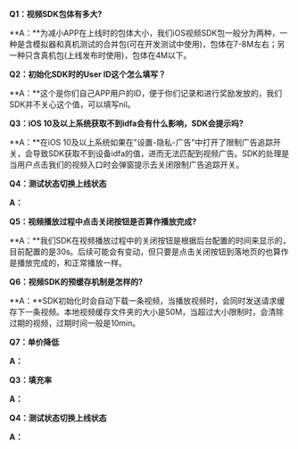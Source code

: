 **Q1：视频SDK包体有多大?**

**A：**为减小APP在上线时的包体大小，我们iOS视频SDK包一般分为两种，一种是含模拟器和真机测试的合并包\(可在开发测试中使用\)，包体在7-8M左右；另一种只含真机包\(上线发布时使用\)，包体在4M以下。

**Q2：初始化SDK时的User ID这个怎么填写？**

**A：**这个是你们自己APP用户的ID，便于你们记录和进行奖励发放的，我们SDK并不关心这个值，可以填写nil。

**Q3：iOS 10及以上系统获取不到idfa会有什么影响，SDK会提示吗?**

**A：**在iOS 10及以上系统如果在"设置-隐私-广告"中打开了限制广告追踪开关，会导致SDK获取不到设备idfa的值，进而无法匹配到视频广告。SDK的处理是当用户点击我们的视频入口时会弹窗提示去关闭限制广告追踪开关。

**Q4：测试状态切换上线状态**

**A：**

**Q5：视频播放过程中点击关闭按钮是否算作播放完成?**

**A：**我们SDK在视频播放过程中的关闭按钮是根据后台配置的时间来显示的，目前配置的是30s。后续可能会有变动，但只要是点击关闭按钮到落地页的也算作是播放完成的，和正常播放一样。

**Q6：视频SDK的预缓存机制是怎样的?**

**A：**SDK初始化时会自动下载一条视频，当播放视频时，会同时发送请求缓存下一条视频。本地视频缓存文件夹的大小是50M，当超过大小限制时，会清除过期的视频，过期时间一般是10min。

**Q7：单价降低**

**A：**

**Q3：填充率**

**A：**

**Q4：测试状态切换上线状态**

**A：**

